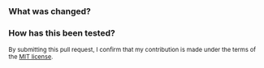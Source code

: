 <!-- Please remove these Markdown comments before publishing this PR, since the PR message is often used as the commit description. 
We only allow squash merging and GH suggests the PR details as a default commit message. -->

### What was changed?
<!-- Is this a user-visible change?  Remember to update RELEASE_NOTES.md -->

### How has this been tested?
<!-- Tests can be added to `Source/IntegrationTests/TestFiles/LitTests/LitTest/` or to `Source/*.Test/…` and run with `dotnet test` -->

<small>By submitting this pull request, I confirm that my contribution is made under the terms of the [MIT license](https://github.com/dafny-lang/dafny/blob/master/LICENSE.txt).</small>
